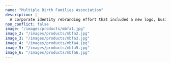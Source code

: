 ```yaml
---
name: "Multiple Birth Families Association"
description: |
  A corporate identity rebranding effort that included a new logo, business cards, stationery, event promotion posters, and a motion graphics promo piece
non_conflict: false
image: "/images/products/mbfa1.jpg"
image_2: "/images/products/mbfa2.jpg"
image_3: "/images/products/mbfa3.jpg"
image_4: "/images/products/mbfa4.jpg"
image_5: "/images/products/mbfa5.jpg"
image_6: "/images/products/mbfa6.jpg"
---
```

